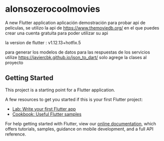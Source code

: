 # alonsozerocoolmovies

A new Flutter application aplicación demostración para probar api de peliculas, se utilizo la api de https://www.themoviedb.org/ en el que puedes crear una cuenta gratuita para poder utilizar su  api

la version de flutter :  v1.12.13+hotfix.5

para generar los modelos de datos para las respuestas de los servicios utilize https://javiercbk.github.io/json_to_dart/ solo agrege la clases al proyecto



## Getting Started

This project is a starting point for a Flutter application.

A few resources to get you started if this is your first Flutter project:

- [Lab: Write your first Flutter app](https://flutter.dev/docs/get-started/codelab)
- [Cookbook: Useful Flutter samples](https://flutter.dev/docs/cookbook)

For help getting started with Flutter, view our
[online documentation](https://flutter.dev/docs), which offers tutorials,
samples, guidance on mobile development, and a full API reference.

